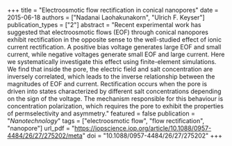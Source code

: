 +++
title = "Electroosmotic flow rectification in conical nanopores"
date = 2015-06-18
authors = ["Nadanai Laohakunakorn", "Ulrich F. Keyser"]
publication_types = ["2"]
abstract = "Recent experimental work has suggested that electroosmotic flows (EOF) through conical nanopores exhibit rectification in the opposite sense to the well-studied effect of ionic current rectification. A positive bias voltage generates large EOF and small current, while negative voltages generate small EOF and large current. Here we systematically investigate this effect using finite-element simulations. We find that inside the pore, the electric field and salt concentration are inversely correlated, which leads to the inverse relationship between the magnitudes of EOF and current. Rectification occurs when the pore is driven into states characterized by different salt concentrations depending on the sign of the voltage. The mechanism responsible for this behaviour is concentration polarization, which requires the pore to exhibit the properties of permselectivity and asymmetry."
featured = false
publication = "*Nanotechnology*"
tags = ["electroosmotic flow", "flow rectification", "nanopore"]
url_pdf = "https://iopscience.iop.org/article/10.1088/0957-4484/26/27/275202/meta"
doi = "10.1088/0957-4484/26/27/275202"
+++

